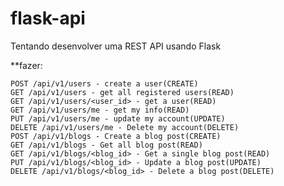 # flask-api
Tentando desenvolver uma REST API usando Flask


**fazer:

    POST /api/v1/users - create a user(CREATE)
    GET /api/v1/users - get all registered users(READ)
    GET /api/v1/users/<user_id> - get a user(READ)
    GET /api/v1/users/me - get my info(READ)
    PUT /api/v1/users/me - update my account(UPDATE)
    DELETE /api/v1/users/me - Delete my account(DELETE)
    POST /api/v1/blogs - Create a blog post(CREATE)
    GET /api/v1/blogs - Get all blog post(READ)
    GET /api/v1/blogs/<blog_id> - Get a single blog post(READ)
    PUT /api/v1/blogs/<blog_id> - Update a blog post(UPDATE)
    DELETE /api/v1/blogs/<blog_id> - Delete a blog post(DELETE)
